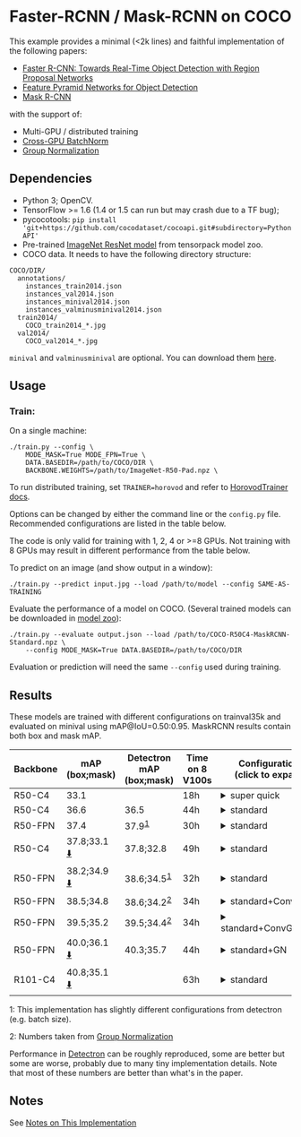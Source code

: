 # Faster-RCNN / Mask-RCNN on COCO
This example provides a minimal (<2k lines) and faithful implementation of the following papers:

+ [Faster R-CNN: Towards Real-Time Object Detection with Region Proposal Networks](https://arxiv.org/abs/1506.01497)
+ [Feature Pyramid Networks for Object Detection](https://arxiv.org/abs/1612.03144)
+ [Mask R-CNN](https://arxiv.org/abs/1703.06870)

with the support of:
+ Multi-GPU / distributed training
+ [Cross-GPU BatchNorm](https://arxiv.org/abs/1711.07240)
+ [Group Normalization](https://arxiv.org/abs/1803.08494)

## Dependencies
+ Python 3; OpenCV. 
+ TensorFlow >= 1.6 (1.4 or 1.5 can run but may crash due to a TF bug);
+ pycocotools: `pip install 'git+https://github.com/cocodataset/cocoapi.git#subdirectory=PythonAPI'`
+ Pre-trained [ImageNet ResNet model](http://models.tensorpack.com/FasterRCNN/)
  from tensorpack model zoo.
+ COCO data. It needs to have the following directory structure:
```
COCO/DIR/
  annotations/
    instances_train2014.json
    instances_val2014.json
    instances_minival2014.json
    instances_valminusminival2014.json
  train2014/
    COCO_train2014_*.jpg
  val2014/
    COCO_val2014_*.jpg
```
`minival` and `valminusminival` are optional. You can download them
[here](https://github.com/rbgirshick/py-faster-rcnn/blob/master/data/README.md).


## Usage
### Train:

On a single machine:
```
./train.py --config \
    MODE_MASK=True MODE_FPN=True \
    DATA.BASEDIR=/path/to/COCO/DIR \
    BACKBONE.WEIGHTS=/path/to/ImageNet-R50-Pad.npz \
```

To run distributed training, set `TRAINER=horovod` and refer to [HorovodTrainer docs](http://tensorpack.readthedocs.io/modules/train.html#tensorpack.train.HorovodTrainer).

Options can be changed by either the command line or the `config.py` file.
Recommended configurations are listed in the table below.

The code is only valid for training with 1, 2, 4 or >=8 GPUs.
Not training with 8 GPUs may result in different performance from the table below.

To predict on an image (and show output in a window):
```
./train.py --predict input.jpg --load /path/to/model --config SAME-AS-TRAINING
```

Evaluate the performance of a model on COCO.
(Several trained models can be downloaded in [model zoo](http://models.tensorpack.com/FasterRCNN)):
```
./train.py --evaluate output.json --load /path/to/COCO-R50C4-MaskRCNN-Standard.npz \
    --config MODE_MASK=True DATA.BASEDIR=/path/to/COCO/DIR
```
Evaluation or prediction will need the same `--config` used during training.

## Results

These models are trained with different configurations on trainval35k and evaluated on minival using mAP@IoU=0.50:0.95.
MaskRCNN results contain both box and mask mAP.

 | Backbone | mAP<br/>(box;mask)                                                                                    | Detectron mAP <br/> (box;mask) | Time on 8 V100s | Configurations <br/> (click to expand)                                                                                                                                                                         |
 | -        | -                                                                                                     | -                              | -               | -                                                                                                                                                                                                              |
 | R50-C4   | 33.1                                                                                                  |                                | 18h             | <details><summary>super quick</summary>`MODE_MASK=False FRCNN.BATCH_PER_IM=64`<br/>`PREPROC.SHORT_EDGE_SIZE=600 PREPROC.MAX_SIZE=1024`<br/>`TRAIN.LR_SCHEDULE=[150000,230000,280000]` </details>               |
 | R50-C4   | 36.6                                                                                                  | 36.5                           | 44h             | <details><summary>standard</summary>`MODE_MASK=False` </details>                                                                                                                                               |
 | R50-FPN  | 37.4                                                                                                  | 37.9<sup>[1](#ft1)</sup>       | 30h             | <details><summary>standard</summary>`MODE_MASK=False MODE_FPN=True` </details>                                                                                                                                 |
 | R50-C4   | 37.8;33.1 [:arrow_down:](http://models.tensorpack.com/FasterRCNN/COCO-R50C4-MaskRCNN-Standard.npz)    | 37.8;32.8                      | 49h             | <details><summary>standard</summary>`MODE_MASK=True` </details>                                                                                                                                                |
 | R50-FPN  | 38.2;34.9 [:arrow_down:](http://models.tensorpack.com/FasterRCNN/COCO-R50FPN-MaskRCNN-Standard.npz)   | 38.6;34.5<sup>[1](#ft1)</sup>  | 32h             | <details><summary>standard</summary>`MODE_MASK=True MODE_FPN=True` </details>                                                                                                                                  |
 | R50-FPN  | 38.5;34.8                                                                                             | 38.6;34.2<sup>[2](#ft2)</sup>  | 34h             | <details><summary>standard+ConvHead</summary>`MODE_MASK=True MODE_FPN=True`<br/>`FPN.FRCNN_HEAD_FUNC=fastrcnn_4conv1fc_head` </details>                                                                        |
 | R50-FPN  | 39.5;35.2                                                                                             | 39.5;34.4<sup>[2](#ft2)</sup>  | 34h             | <details><summary>standard+ConvGNHead</summary>`MODE_MASK=True MODE_FPN=True`<br/>`FPN.FRCNN_HEAD_FUNC=fastrcnn_4conv1fc_gn_head` </details>                                                                   |
 | R50-FPN  | 40.0;36.1 [:arrow_down:](http://models.tensorpack.com/FasterRCNN/COCO-R50FPN-MaskRCNN-StandardGN.npz) | 40.3;35.7                      | 44h             | <details><summary>standard+GN</summary>`MODE_MASK=True MODE_FPN=True`<br/>`FPN.NORM=GN BACKBONE.NORM=GN`<br/>`FPN.FRCNN_HEAD_FUNC=fastrcnn_4conv1fc_gn_head`<br/>`FPN.MRCNN_HEAD_FUNC=maskrcnn_up4conv_gn_head |
 | R101-C4  | 40.8;35.1 [:arrow_down:](http://models.tensorpack.com/FasterRCNN/COCO-R101C4-MaskRCNN-Standard.npz)   |                                | 63h             | <details><summary>standard</summary>`MODE_MASK=True `<br/>`BACKBONE.RESNET_NUM_BLOCK=[3,4,23,3]` </details>                                                                                                    |

 <a id="ft1">1</a>: This implementation has slightly different configurations from detectron (e.g. batch size).

 <a id="ft2">2</a>: Numbers taken from [Group Normalization](https://arxiv.org/abs/1803.08494)

 Performance in [Detectron](https://github.com/facebookresearch/Detectron/) can
 be roughly reproduced, some are better but some are worse, probably due to many tiny implementation details.
 Note that most of these numbers are better than what's in the paper.

## Notes

See [Notes on This Implementation](NOTES.md)
